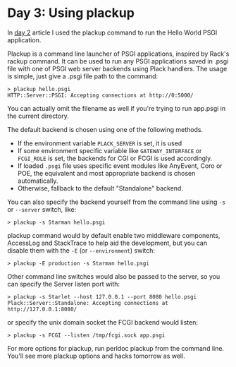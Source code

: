 # Day 3: Using plackup

In [day 2](http://advent.plackperl.org/2009/12/day-2-hello-world.html) article I used the plackup command to run the Hello World PSGI application. 

Plackup is a command line launcher of PSGI applications, inspired by Rack's rackup command. It can be used to run any PSGI applications saved in .psgi file with one of PSGI web server backends using Plack handlers. The usage is simple, just give a .psgi file path to the command:

    > plackup hello.psgi
    HTTP::Server::PSGI: Accepting connections at http://0:5000/

You can actually omit the filename as well if you're trying to run app.psgi in the current directory.

The default backend is chosen using one of the following methods.

* If the environment variable `PLACK_SERVER` is set, it is used
* If some environment specific variable like `GATEWAY_INTERFACE` or `FCGI_ROLE` is set, the backends for CGI or FCGI is used accordingly.
* If loaded `.psgi` file uses specific event modules like AnyEvent, Coro or POE, the equivalent and most appropriate backend is chosen automatically.
* Otherwise, fallback to the default "Standalone" backend.

You can also specify the backend yourself from the command line using `-s` or `--server` switch, like:

    > plackup -s Starman hello.psgi

plackup command would by default enable two middleware components, AccessLog and StackTrace to help aid the development, but you can disable them with the `-E` (or `--environment`) switch:

    > plackup -E production -s Starman hello.psgi

Other command line switches would also be passed to the server, so you can specify the Server listen port with:

    > plackup -s Starlet --host 127.0.0.1 --port 8080 hello.psgi
    Plack::Server::Standalone: Accepting connections at http://127.0.0.1:8080/

or specify the unix domain socket the FCGI backend would listen:

    > plackup -s FCGI --listen /tmp/fcgi.sock app.psgi

For more options for plackup, run perldoc plackup from the command line. You'll see more plackup options and hacks tomorrow as well.